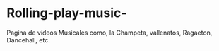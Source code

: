 # Rolling-play-music-
Pagina de vídeos Musicales como, la Champeta, vallenatos, Ragaeton, Dancehall, etc. 
